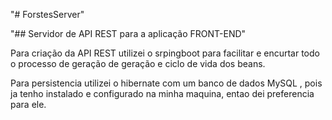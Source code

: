 "# ForstesServer" 

"## Servidor de API REST para a aplicação FRONT-END"

Para criação da API REST utilizei o srpingboot 
 para facilitar e encurtar todo o processo de geração de geração e ciclo de vida dos beans. 
 

Para persistencia utilizei o hibernate com um banco de dados MySQL , 
pois ja tenho instalado e configurado na minha maquina, 
entao dei preferencia para ele. 


